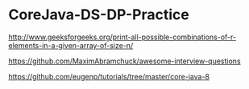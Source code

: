 # CoreJava-DS-DP-Practice

http://www.geeksforgeeks.org/print-all-possible-combinations-of-r-elements-in-a-given-array-of-size-n/


https://github.com/MaximAbramchuck/awesome-interview-questions

https://github.com/eugenp/tutorials/tree/master/core-java-8


